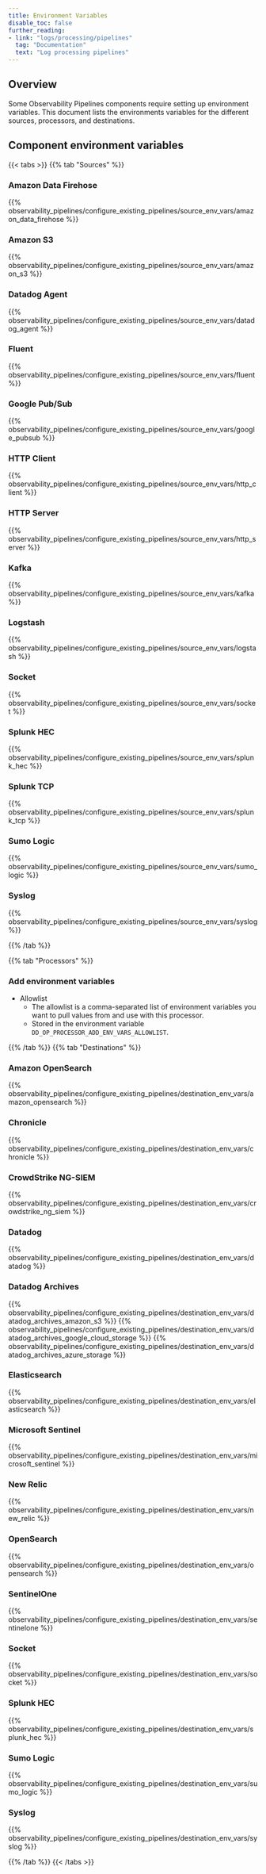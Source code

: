 ```yaml
---
title: Environment Variables
disable_toc: false
further_reading:
- link: "logs/processing/pipelines"
  tag: "Documentation"
  text: "Log processing pipelines"
---
```


## Overview

Some Observability Pipelines components require setting up environment variables. This document lists the environments variables for the different sources, processors, and destinations.

## Component environment variables

{{< tabs >}}
{{% tab "Sources" %}}

### Amazon Data Firehose
{{% observability_pipelines/configure_existing_pipelines/source_env_vars/amazon_data_firehose %}}

### Amazon S3
{{% observability_pipelines/configure_existing_pipelines/source_env_vars/amazon_s3 %}}

### Datadog Agent
{{% observability_pipelines/configure_existing_pipelines/source_env_vars/datadog_agent %}}

### Fluent
{{% observability_pipelines/configure_existing_pipelines/source_env_vars/fluent %}}

### Google Pub/Sub
{{% observability_pipelines/configure_existing_pipelines/source_env_vars/google_pubsub %}}

### HTTP Client
{{% observability_pipelines/configure_existing_pipelines/source_env_vars/http_client %}}

### HTTP Server
{{% observability_pipelines/configure_existing_pipelines/source_env_vars/http_server %}}

### Kafka
{{% observability_pipelines/configure_existing_pipelines/source_env_vars/kafka %}}

### Logstash
{{% observability_pipelines/configure_existing_pipelines/source_env_vars/logstash %}}

### Socket

{{% observability_pipelines/configure_existing_pipelines/source_env_vars/socket %}}

### Splunk HEC
{{% observability_pipelines/configure_existing_pipelines/source_env_vars/splunk_hec %}}

### Splunk TCP
{{% observability_pipelines/configure_existing_pipelines/source_env_vars/splunk_tcp %}}

### Sumo Logic
{{% observability_pipelines/configure_existing_pipelines/source_env_vars/sumo_logic %}}

### Syslog
{{% observability_pipelines/configure_existing_pipelines/source_env_vars/syslog %}}

{{% /tab %}}

{{% tab "Processors" %}}

### Add environment variables

- Allowlist
  - The allowlist is a comma-separated list of environment variables you want to pull values from and use with this processor.
  - Stored in the environment variable `DD_OP_PROCESSOR_ADD_ENV_VARS_ALLOWLIST`.

{{% /tab %}}
{{% tab "Destinations" %}}

### Amazon OpenSearch
{{% observability_pipelines/configure_existing_pipelines/destination_env_vars/amazon_opensearch %}}

### Chronicle
{{% observability_pipelines/configure_existing_pipelines/destination_env_vars/chronicle %}}

### CrowdStrike NG-SIEM
{{% observability_pipelines/configure_existing_pipelines/destination_env_vars/crowdstrike_ng_siem %}}

### Datadog
{{% observability_pipelines/configure_existing_pipelines/destination_env_vars/datadog %}}

### Datadog Archives
{{% observability_pipelines/configure_existing_pipelines/destination_env_vars/datadog_archives_amazon_s3 %}}
{{% observability_pipelines/configure_existing_pipelines/destination_env_vars/datadog_archives_google_cloud_storage %}}
{{% observability_pipelines/configure_existing_pipelines/destination_env_vars/datadog_archives_azure_storage %}}

### Elasticsearch
{{% observability_pipelines/configure_existing_pipelines/destination_env_vars/elasticsearch %}}

### Microsoft Sentinel
{{% observability_pipelines/configure_existing_pipelines/destination_env_vars/microsoft_sentinel %}}

### New Relic
{{% observability_pipelines/configure_existing_pipelines/destination_env_vars/new_relic %}}

### OpenSearch
{{% observability_pipelines/configure_existing_pipelines/destination_env_vars/opensearch %}}

### SentinelOne
{{% observability_pipelines/configure_existing_pipelines/destination_env_vars/sentinelone %}}

### Socket
{{% observability_pipelines/configure_existing_pipelines/destination_env_vars/socket %}}

### Splunk HEC
{{% observability_pipelines/configure_existing_pipelines/destination_env_vars/splunk_hec %}}

### Sumo Logic
{{% observability_pipelines/configure_existing_pipelines/destination_env_vars/sumo_logic %}}

### Syslog
{{% observability_pipelines/configure_existing_pipelines/destination_env_vars/syslog %}}

{{% /tab %}}
{{< /tabs >}}

